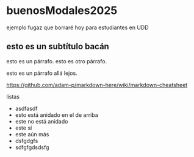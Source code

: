 # buenosModales2025

ejemplo fugaz que borraré hoy para estudiantes en UDD

## esto es un subtítulo bacán

esto es un párrafo.
esto es otro párrafo.

esto es un párrafo allá lejos.

<https://github.com/adam-p/markdown-here/wiki/markdown-cheatsheet>

listas

* asdfasdf
 * esto está anidado en el de arriba
* este no está anidado
 * este sí
  * este aún más
* dsfgdgfs
* sdfgfgdsdsfg
